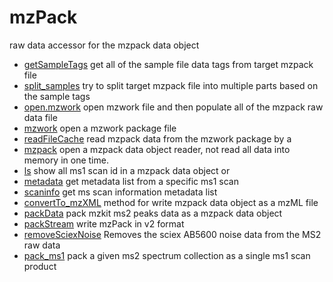 # mzPack

raw data accessor for the mzpack data object

+ [getSampleTags](mzPack/getSampleTags.1) get all of the sample file data tags from target mzpack file
+ [split_samples](mzPack/split_samples.1) try to split target mzpack file into multiple parts based on the sample tags
+ [open.mzwork](mzPack/open.mzwork.1) open mzwork file and then populate all of the mzpack raw data file
+ [mzwork](mzPack/mzwork.1) open a mzwork package file
+ [readFileCache](mzPack/readFileCache.1) read mzpack data from the mzwork package by a 
+ [mzpack](mzPack/mzpack.1) open a mzpack data object reader, not read all data into memory in one time.
+ [ls](mzPack/ls.1) show all ms1 scan id in a mzpack data object or 
+ [metadata](mzPack/metadata.1) get metadata list from a specific ms1 scan
+ [scaninfo](mzPack/scaninfo.1) get ms scan information metadata list
+ [convertTo_mzXML](mzPack/convertTo_mzXML.1) method for write mzpack data object as a mzML file
+ [packData](mzPack/packData.1) pack mzkit ms2 peaks data as a mzpack data object
+ [packStream](mzPack/packStream.1) write mzPack in v2 format
+ [removeSciexNoise](mzPack/removeSciexNoise.1) Removes the sciex AB5600 noise data from the MS2 raw data
+ [pack_ms1](mzPack/pack_ms1.1) pack a given ms2 spectrum collection as a single ms1 scan product

